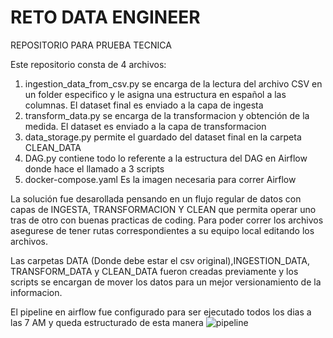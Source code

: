 # RETO DATA ENGINEER
REPOSITORIO PARA PRUEBA TECNICA 

Este repositorio consta de 4 archivos:
1) ingestion_data_from_csv.py se encarga de la lectura del archivo CSV en un folder especifico y le asigna una estructura en español a las columnas. El dataset final es enviado a la capa de ingesta 
2) transform_data.py se encarga de la transformacion y obtención de la medida. El dataset es enviado a la capa de transformacion
3) data_storage.py permite el guardado del dataset final en la carpeta CLEAN_DATA
4) DAG.py contiene todo lo referente a la estructura del DAG en Airflow donde hace el llamado a 3 scripts
5) docker-compose.yaml Es la imagen necesaria para correr Airflow

La solución fue desarollada pensando en un flujo regular de datos con capas de INGESTA, TRANSFORMACION Y CLEAN que permita operar uno tras de otro con buenas practicas de coding. Para poder correr los archivos asegurese de tener rutas correspondientes a su equipo local editando los archivos. 

Las carpetas DATA (Donde debe estar el csv original),INGESTION_DATA, TRANSFORM_DATA y CLEAN_DATA fueron creadas previamente y los scripts se encargan de mover los datos para un mejor versionamiento de la informacion.

El pipeline en airflow fue configurado para ser ejecutado todos los dias a las 7 AM y queda estructurado de esta manera
![pipeline](https://github.com/blader1912/talent_project/assets/90916311/f4a11576-c03e-495e-80b1-a65a88924b69)
